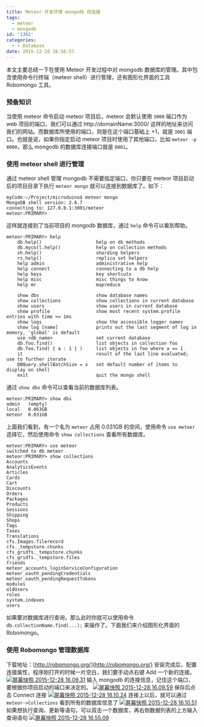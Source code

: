 ```yaml
---
title: Meteor 开发环境 mongodb 的连接
tags:
  - meteor
  - mongodb
id: '1362'
categories:
  - - Database
date: 2015-12-28 16:56:57
---
```


本文主要总结一下在使用 Meteor 开发过程中对 mongodb 数据库的管理。其中包含使用命令行终端（meteor shell）进行管理，还有图形化界面的工具 Robomongo 工具。
<!-- more -->
### 预备知识

当使用 meteor 命令启动 meteor 项目后，meteor 会默认使用 `3000` 端口作为 web 项目的端口，我们可以通过 http://domainName:3000/ 这样的地址来访问我们的网站。而数据库所使用的端口，则是在这个端口基础上 +1，就是 `3001` 端口。也就是说，如果你指定启动 meteor 项目时使用了其他端口，比如 `meteor -p 8000`，那么 mongodb 的数据库连接端口就是 `8001`。

### 使用 meteor shell 进行管理

通过 meteor shell 管理 mongodb 不需要指定端口，你只要在 meteor 项目启动后的项目目录下执行 `meteor mongo` 就可以连接到数据库了。如下：

```
myCode:~/Project/microduino$ meteor mongo
MongoDB shell version: 2.6.7
connecting to: 127.0.0.1:3001/meteor
meteor:PRIMARY>
```

这样就连接到了当前项目的 mongodb 数据库，通过 `help` 命令可以看到帮助。

```
meteor:PRIMARY> help
    db.help()                    help on db methods
    db.mycoll.help()             help on collection methods
    sh.help()                    sharding helpers
    rs.help()                    replica set helpers
    help admin                   administrative help
    help connect                 connecting to a db help
    help keys                    key shortcuts
    help misc                    misc things to know
    help mr                      mapreduce

    show dbs                     show database names
    show collections             show collections in current database
    show users                   show users in current database
    show profile                 show most recent system.profile entries with time >= 1ms
    show logs                    show the accessible logger names
    show log [name]              prints out the last segment of log in memory, 'global' is default
    use <db_name>                set current database
    db.foo.find()                list objects in collection foo
    db.foo.find( { a : 1 } )     list objects in foo where a == 1
    it                           result of the last line evaluated; use to further iterate
    DBQuery.shellBatchSize = x   set default number of items to display on shell
    exit                         quit the mongo shell
```

通过 `show dbs` 命令可以查看当前的数据库列表。

```
meteor:PRIMARY> show dbs
admin   (empty)
local   0.063GB
meteor  0.031GB
```

上面我们看到，有一个名为 `meteor` 占用 0.031GB 的空间，使用命令 `use meteor` 选择它，然后使用命令 `show collections` 查看所有数据库。

```
meteor:PRIMARY> use meteor
switched to db meteor
meteor:PRIMARY> show collections
Accounts
AnalyticsEvents
Articles
Cards
Cart
Discounts
Orders
Packages
Products
Sessions
Shipping
Shops
Tags
Taxes
Translations
cfs.Images.filerecord
cfs._tempstore.chunks
cfs_gridfs._tempstore.chunks
cfs_gridfs._tempstore.files
friends
meteor_accounts_loginServiceConfiguration
meteor_oauth_pendingCredentials
meteor_oauth_pendingRequestTokens
modules
oldUsers
roles
system.indexes
users
```

如果要对数据库进行查询，那么此时你就可以使用命令 `db.collectionName.find(...);` 来操作了。下面我们来介绍图形化界面的 Robomongo。

### 使用 Robomongo 管理数据库

下载地址：[http://robomongo.org/](http://robomongo.org/) 安装完成后，配置连接属性，程序刚打开的时候一片空白，我们要手动点右键 Add 一个新的连接。 [![屏幕快照 2015-12-28 16.09.31](http://www.mycode.net.cn/wp-content/uploads/2015/12/屏幕快照-2015-12-28-16.09.31-1024x669.png)](http://www.mycode.net.cn/wp-content/uploads/2015/12/屏幕快照-2015-12-28-16.09.31.png) 输入 mongodb 的连接信息，记住这个端口，要根据你项目启动的端口来决定的。 [![屏幕快照 2015-12-28 16.09.59](http://www.mycode.net.cn/wp-content/uploads/2015/12/屏幕快照-2015-12-28-16.09.59-1024x609.png)](http://www.mycode.net.cn/wp-content/uploads/2015/12/屏幕快照-2015-12-28-16.09.59.png) 保存后点击 Connect 连接 [![屏幕快照 2015-12-28 16.10.24](http://www.mycode.net.cn/wp-content/uploads/2015/12/屏幕快照-2015-12-28-16.10.24-1024x671.png)](http://www.mycode.net.cn/wp-content/uploads/2015/12/屏幕快照-2015-12-28-16.10.24.png) 连接上以后，就可以通过 `meteor->Collections` 看到所有的数据库信息了 [![屏幕快照 2015-12-28 16.10.51](http://www.mycode.net.cn/wp-content/uploads/2015/12/屏幕快照-2015-12-28-16.10.51-1024x711.png)](http://www.mycode.net.cn/wp-content/uploads/2015/12/屏幕快照-2015-12-28-16.10.51.png) 如果想执行查询、更新等语句，可以双击一个数据库，再右侧数据列表的上方输入查询语句 [![屏幕快照 2015-12-28 16.55.09](http://www.mycode.net.cn/wp-content/uploads/2015/12/屏幕快照-2015-12-28-16.55.09-1024x712.png)](http://www.mycode.net.cn/wp-content/uploads/2015/12/屏幕快照-2015-12-28-16.55.09.png)